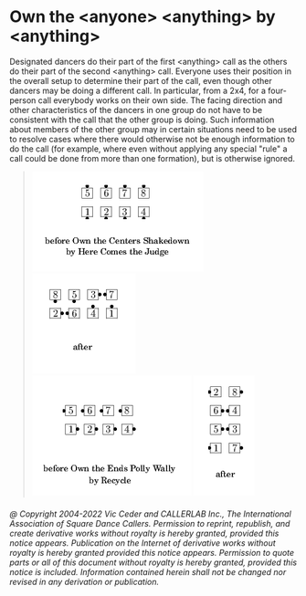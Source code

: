 
# Own the \<anyone> \<anything> by \<anything>

Designated dancers do their part of the first
\<anything> call as the others do their part of the second \<anything>
call. Everyone uses their position in the overall setup to determine
their part of the call, even though other dancers may be doing a
different call. In particular, from a 2x4, for a four-person call
everybody works on their own side. The facing direction and other
characteristics of the dancers in one group do not have to be
consistent with the call that the other group is doing. Such
information about members of the other group may in certain situations
need to be used to resolve cases where there would otherwise not be
enough information to do the call (for example, where even without applying
any special "rule" a call could be done from more than one formation),
but is otherwise ignored.

> 
> ![alt](own_the_anyone_anything_by_anything-1.png)
> ![alt](own_the_anyone_anything_by_anything-2.png)  
> ![alt](own_the_anyone_anything_by_anything-3.png)
> ![alt](own_the_anyone_anything_by_anything-4.png)
> 

###### @ Copyright 2004-2022 Vic Ceder and CALLERLAB Inc., The International Association of Square Dance Callers. Permission to reprint, republish, and create derivative works without royalty is hereby granted, provided this notice appears. Publication on the Internet of derivative works without royalty is hereby granted provided this notice appears. Permission to quote parts or all of this document without royalty is hereby granted, provided this notice is included. Information contained herein shall not be changed nor revised in any derivation or publication.

